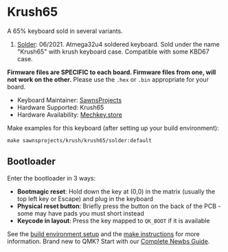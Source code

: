 # Krush65

A 65% keyboard sold in several variants. 

1. [Solder](solder/): 06/2021. Atmega32u4 soldered keyboard. Sold under the name "Krush65" with krush keyboard case. Compatible with some KBD67 case.

 **Firmware files are SPECIFIC to each board. Firmware files from one, will not work on the other.** Please use the `.hex` or `.bin` appropriate for your board.

* Keyboard Maintainer: [SawnsProjects](https://github.com/MaiTheSan)
* Hardware Supported: Krush65 
* Hardware Availability: [Mechkey.store](https://mechkey.store/)

Make examples for this keyboard (after setting up your build environment):

    make sawnsprojects/krush/krush65/solder:default

## Bootloader

Enter the bootloader in 3 ways:

* **Bootmagic reset**: Hold down the key at (0,0) in the matrix (usually the top left key or Escape) and plug in the keyboard
* **Physical reset button**: Briefly press the button on the back of the PCB - some may have pads you must short instead
* **Keycode in layout**: Press the key mapped to `QK_BOOT` if it is available

See the [build environment setup](https://docs.qmk.fm/#/getting_started_build_tools) and the [make instructions](https://docs.qmk.fm/#/getting_started_make_guide) for more information. Brand new to QMK? Start with our [Complete Newbs Guide](https://docs.qmk.fm/#/newbs).
